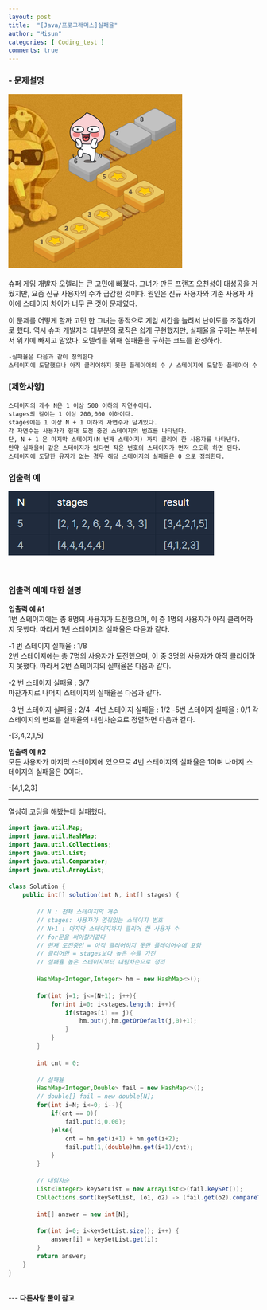```yaml
---
layout: post
title:  "[Java/프로그래머스]실패율"
author: "Misun"
categories: [ Coding_test ]
comments: true
---
```


### - 문제설명
![Image with caption](../img/Coding/33-1.png "output")
<br />
<br />
슈퍼 게임 개발자 오렐리는 큰 고민에 빠졌다. 그녀가 만든 프랜즈 오천성이 대성공을 거뒀지만, 요즘 신규 사용자의 수가 급감한 것이다. 원인은 신규 사용자와 기존 사용자 사이에 스테이지 차이가 너무 큰 것이 문제였다.<br />

이 문제를 어떻게 할까 고민 한 그녀는 동적으로 게임 시간을 늘려서 난이도를 조절하기로 했다. 역시 슈퍼 개발자라 대부분의 로직은 쉽게 구현했지만, 실패율을 구하는 부분에서 위기에 빠지고 말았다. 오렐리를 위해 실패율을 구하는 코드를 완성하라.<br />

```
-실패율은 다음과 같이 정의한다
스테이지에 도달했으나 아직 클리어하지 못한 플레이어의 수 / 스테이지에 도달한 플레이어 수
```
### [제한사항]
```
스테이지의 개수 N은 1 이상 500 이하의 자연수이다.
stages의 길이는 1 이상 200,000 이하이다.
stages에는 1 이상 N + 1 이하의 자연수가 담겨있다.
각 자연수는 사용자가 현재 도전 중인 스테이지의 번호를 나타낸다.
단, N + 1 은 마지막 스테이지(N 번째 스테이지) 까지 클리어 한 사용자를 나타낸다.
만약 실패율이 같은 스테이지가 있다면 작은 번호의 스테이지가 먼저 오도록 하면 된다.
스테이지에 도달한 유저가 없는 경우 해당 스테이지의 실패율은 0 으로 정의한다.
```


### 입출력 예
![Image with caption](../img/Coding/33-2.png "output")


<br />

### 입출력 예에 대한 설명
<b>입출력 예 #1</b>
<br />
1번 스테이지에는 총 8명의 사용자가 도전했으며, 이 중 1명의 사용자가 아직 클리어하지 못했다. 따라서 1번 스테이지의 실패율은 다음과 같다.<br />

-1 번 스테이지 실패율 : 1/8<br />
2번 스테이지에는 총 7명의 사용자가 도전했으며, 이 중 3명의 사용자가 아직 클리어하지 못했다. 따라서 2번 스테이지의 실패율은 다음과 같다.<br />

-2 번 스테이지 실패율 : 3/7<br />
마찬가지로 나머지 스테이지의 실패율은 다음과 같다.<br />

-3 번 스테이지 실패율 : 2/4
-4번 스테이지 실패율 : 1/2
-5번 스테이지 실패율 : 0/1
각 스테이지의 번호를 실패율의 내림차순으로 정렬하면 다음과 같다.

-[3,4,2,1,5]<br />

<b>입출력 예 #2</b>
<br />
모든 사용자가 마지막 스테이지에 있으므로 4번 스테이지의 실패율은 1이며 나머지 스테이지의 실패율은 0이다.<br />

-[4,1,2,3]<br />

---
열심히 코딩을 해봤는데 실패했다.<br />

```java
import java.util.Map;
import java.util.HashMap;
import java.util.Collections;
import java.util.List;
import java.util.Comparator;
import java.util.ArrayList;

class Solution {
    public int[] solution(int N, int[] stages) {
        
        // N : 전체 스테이지의 개수
        // stages: 사용자가 멈춰있는 스테이지 번호
        // N+1 : 마지막 스테이지까지 클리어 한 사용자 수
        // for문을 써야할거같다
        // 현재 도전중인 = 아직 클리어하지 못한 플레이어수에 포함
        // 클리어한 = stages보다 높은 수를 가진
        // 실패율 높은 스테이지부터 내림차순으로 정리
        
        HashMap<Integer,Integer> hm = new HashMap<>();
        
        for(int j=1; j<=(N+1); j++){
            for(int i=0; i<stages.length; i++){
                if(stages[i] == j){
                    hm.put(j,hm.getOrDefault(j,0)+1);
                }
            }
        }
        
        int cnt = 0;
        
        // 실패율
        HashMap<Integer,Double> fail = new HashMap<>();
        // double[] fail = new double[N];
        for(int i=N; i<=0; i--){
            if(cnt == 0){
                fail.put(i,0.00);
            }else{
                cnt = hm.get(i+1) + hm.get(i+2);
                fail.put(1,(double)hm.get(i+1)/cnt);
            }
        }
        
        // 내림차순
        List<Integer> keySetList = new ArrayList<>(fail.keySet());
        Collections.sort(keySetList, (o1, o2) -> (fail.get(o2).compareTo(fail.get(o1))));
        
        int[] answer = new int[N];
        
        for(int i=0; i<keySetList.size(); i++) {
			answer[i] = keySetList.get(i);
		}
        return answer;
    }
}
```
<br />
---
<b>다른사람 풀이 참고</b>
<https://aig2029.tistory.com/90>
<br />